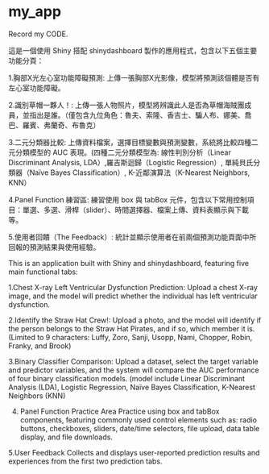 # my_app

Record my CODE.

這是一個使用 Shiny 搭配 shinydashboard 製作的應用程式，包含以下五個主要功能分頁：

1.胸部X光左心室功能障礙預測: 
上傳一張胸部X光影像，模型將預測該個體是否有左心室功能障礙。

2.識別草帽一夥人！: 
上傳一張人物照片，模型將辨識此人是否為草帽海賊團成員，並指出是誰。（僅包含九位角色：魯夫、索隆、香吉士、騙人布、娜美、喬巴、羅賓、弗蘭奇、布魯克）

3.二元分類器比較: 
上傳資料檔案，選擇目標變數與預測變數，系統將比較四種二元分類模型的 AUC 表現。(四種二元分類模型為: 線性判別分析（Linear Discriminant Analysis, LDA）,羅吉斯迴歸（Logistic Regression）, 單純貝氏分類器（Naïve Bayes Classification）, K-近鄰演算法（K-Nearest Neighbors, KNN）

4.Panel Function 練習區: 
練習使用 box 與 tabBox 元件，包含以下常用控制項目：單選、多選、滑桿（slider）、時間選擇器、檔案上傳、資料表顯示與下載等。

5.使用者回饋（The Feedback）: 
統計並顯示使用者在前兩個預測功能頁面中所回報的預測結果與使用經驗。


This is an application built with Shiny and shinydashboard, featuring five main functional tabs:

1.Chest X-ray Left Ventricular Dysfunction Prediction: Upload a chest X-ray image, and the model will predict whether the individual has left ventricular dysfunction.

2.Identify the Straw Hat Crew!: Upload a photo, and the model will identify if the person belongs to the Straw Hat Pirates, and if so, which member it is.
(Limited to 9 characters: Luffy, Zoro, Sanji, Usopp, Nami, Chopper, Robin, Franky, and Brook)

3.Binary Classifier Comparison: Upload a dataset, select the target variable and predictor variables, and the system will compare the AUC performance of four binary classification models. (model include Linear Discriminant Analysis (LDA), Logistic Regression, Naïve Bayes Classification, K-Nearest Neighbors (KNN)

4. Panel Function Practice Area
Practice using box and tabBox components, featuring commonly used control elements such as: radio buttons, checkboxes, sliders, date/time selectors, file upload, data table display, and file downloads.

5.User Feedback
Collects and displays user-reported prediction results and experiences from the first two prediction tabs.


